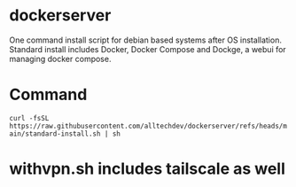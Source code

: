 # dockerserver
One command install script for debian based systems after OS installation. Standard install includes Docker, Docker Compose and Dockge, a webui for managing docker compose.

# Command
``curl -fsSL https://raw.githubusercontent.com/alltechdev/dockerserver/refs/heads/main/standard-install.sh | sh``

# withvpn.sh includes tailscale as well
